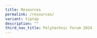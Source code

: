 ```yaml
---
title: Resources
permalink: /resources/
variant: tiptap
description: ""
third_nav_title: Polytechnic Forum 2024
---
```

